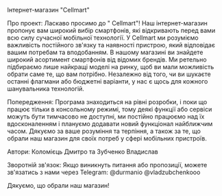 Інтернет-магазин "Cellmart"

Про проект:
Ласкаво просимо до " Cellmart"! 
Наш інтернет-магазин пропонує вам широкий вибір смартфонів, які відкривають перед вами всю силу сучасної мобільної технології. У Cellmart ми розуміємо важливість постійного зв'язку та наявності пристрою, який відповідає вашим потребам та вподобанням.
В нашому магазині ви знайдете широкий асортимент смартфонів від відомих брендів. Ми ретельно підбираємо лише найкращі моделі на ринку, щоб ви мали можливість обрати саме те, що вам потрібно. Незалежно від того, чи ви шукаєте останні флагмани або бюджетні варіанти, у нас є щось для кожного шанувальника технологій.


Попередження:
Програма знаходиться на рівні розробки, і поки що працює тільки в консольному режимі, тому деякі функції або сервіси можуть бути тимчасово не доступні, ми постійно працюємо над їх вдосконаленням і плануємо додавати новий функціонал найближчим часом. Дякуємо за ваше розуміння та терпіння, а також за те, що обрали наш магазин для своїх потреб у сфері мобільних пристроїв.

Автори:
Коломієць Дмитро 
та
Зубченко Владислав

Зворотній зв'язок:
Якщо виникнуть питання або пропозиції, можете зв'язатись з нами через Telegram:
@durmanio
@vladzubchenkooo

Дякуємо, що обрали наш магазин!



